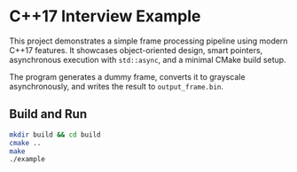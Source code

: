 # C++17 Interview Example

This project demonstrates a simple frame processing pipeline using modern C++17 features.
It showcases object-oriented design, smart pointers, asynchronous execution with `std::async`,
and a minimal CMake build setup.

The program generates a dummy frame, converts it to grayscale asynchronously, and
writes the result to `output_frame.bin`.

## Build and Run

```bash
mkdir build && cd build
cmake ..
make
./example
```
